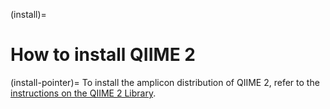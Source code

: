 (install)=
# How to install QIIME 2

(install-pointer)=
To install the amplicon distribution of QIIME 2, refer to the [instructions on the QIIME 2 Library](https://library.qiime2.org/quickstart/amplicon).